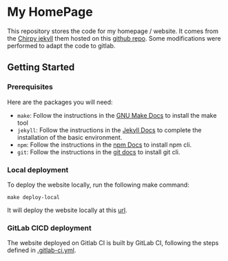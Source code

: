 # My HomePage

This repository stores the code for my homepage / website. It comes from the [Chirpy jekyll](https://chirpy.cotes.page/) them hosted on this [github repo](https://github.com/cotes2020/jekyll-theme-chirpy). Some modifications were performed to adapt the code to gitlab.

## Getting Started

### Prerequisites

Here are the packages you will need:
- ``make``: Follow the instructions in the [GNU Make Docs](https://www.gnu.org/software/make/) to install the make tool
- ``jekyll``: Follow the instructions in the [Jekyll Docs](https://jekyllrb.com/docs/installation/) to complete the installation of the basic environment. 
- ``npm``: Follow the instructions in the [npm Docs](https://docs.npmjs.com/downloading-and-installing-node-js-and-npm) to install npm cli.
- ``git``: Follow the instructions in the [git docs](https://git-scm.com/book/en/v2/Getting-Started-Installing-Git) to install git cli.

### Local deployment

To deploy the website locally, run the following make command:
```
make deploy-local
```
It will deploy the website locally at this [url](http://127.0.0.1:4000/).

### GitLab CICD deployment

The website deployed on Gitlab CI is built by GitLab CI, following the steps defined in [.gitlab-ci.yml](./.gitlab-ci.yml).

